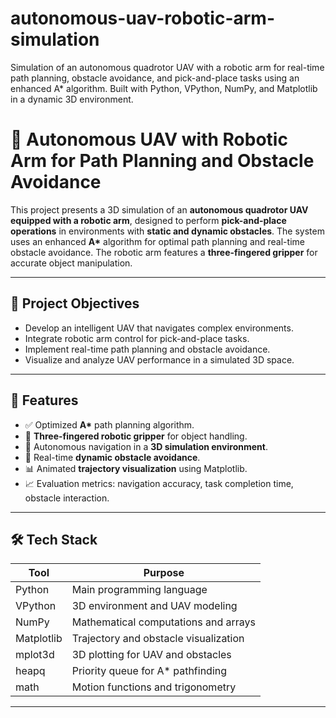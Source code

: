# autonomous-uav-robotic-arm-simulation
Simulation of an autonomous quadrotor UAV with a robotic arm for real-time path planning, obstacle avoidance, and pick-and-place tasks using an enhanced A* algorithm. Built with Python, VPython, NumPy, and Matplotlib in a dynamic 3D environment.
# 🚁 Autonomous UAV with Robotic Arm for Path Planning and Obstacle Avoidance

This project presents a 3D simulation of an **autonomous quadrotor UAV equipped with a robotic arm**, designed to perform **pick-and-place operations** in environments with **static and dynamic obstacles**. The system uses an enhanced **A\*** algorithm for optimal path planning and real-time obstacle avoidance. The robotic arm features a **three-fingered gripper** for accurate object manipulation.

---

## 🎯 Project Objectives

- Develop an intelligent UAV that navigates complex environments.
- Integrate robotic arm control for pick-and-place tasks.
- Implement real-time path planning and obstacle avoidance.
- Visualize and analyze UAV performance in a simulated 3D space.

---

## 🧠 Features

- ✅ Optimized **A\*** path planning algorithm.
- 🤖 **Three-fingered robotic gripper** for object handling.
- 🧭 Autonomous navigation in a **3D simulation environment**.
- 🚧 Real-time **dynamic obstacle avoidance**.
- 📊 Animated **trajectory visualization** using Matplotlib.
- 📈 Evaluation metrics: navigation accuracy, task completion time, obstacle interaction.

---

## 🛠️ Tech Stack

| Tool           | Purpose                                   |
|----------------|-------------------------------------------|
| Python         | Main programming language                 |
| VPython        | 3D environment and UAV modeling           |
| NumPy          | Mathematical computations and arrays      |
| Matplotlib     | Trajectory and obstacle visualization     |
| mplot3d        | 3D plotting for UAV and obstacles         |
| heapq          | Priority queue for A* pathfinding         |
| math           | Motion functions and trigonometry         |

---

